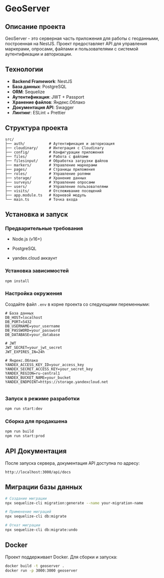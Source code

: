# GeoServer

## Описание проекта
GeoServer - это серверная часть приложения для работы с геоданными, построенная на NestJS. Проект предоставляет API для управления маркерами, опросами, файлами и пользователями с системой аутентификации и авторизации.

## Технологии
- **Backend Framework**: NestJS
- **База данных**: PostgreSQL
- **ORM**: Sequelize
- **Аутентификация**: JWT + Passport
- **Хранение файлов**: Яндекс.Облако 
- **Документация API**: Swagger
- **Линтинг**: ESLint + Prettier

## Структура проекта
```
src/
├── auth/           # Аутентификация и авторизация
├── cloudinary/     # Интеграция с Cloudinary
├── config/         # Конфигурации приложения
├── files/          # Работа с файлами
├── filesinput/     # Обработка загрузки файлов
├── markers/        # Управление маркерами
├── pages/          # Страницы приложения
├── roles/          # Управление ролями
├── storage/        # Хранение данных
├── surveys/        # Управление опросами
├── users/          # Управление пользователями
├── visits/         # Отслеживание посещений
├── app.module.ts   # Корневой модуль
└── main.ts         # Точка входа
```

## Установка и запуск

### Предварительные требования
- Node.js (v16+)
- PostgreSQL

- yandex.cloud аккаунт

### Установка зависимостей
```bash
npm install
```

### Настройка окружения
Создайте файл `.env` в корне проекта со следующими переменными:
```env
# База данных
DB_HOST=localhost
DB_PORT=5432
DB_USERNAME=your_username
DB_PASSWORD=your_password
DB_DATABASE=your_database

# JWT
JWT_SECRET=your_jwt_secret
JWT_EXPIRES_IN=24h

# Яндекс.Облако
YANDEX_ACCESS_KEY_ID=your_access_key
YANDEX_SECRET_ACCESS_KEY=your_secret_key
YANDEX_REGION=ru-central1
YANDEX_BUCKET_NAME=your_bucket
YANDEX_ENDPOINT=https://storage.yandexcloud.net


```

### Запуск в режиме разработки
```bash
npm run start:dev
```

### Сборка для продакшена
```bash
npm run build
npm run start:prod
```

## API Документация
После запуска сервера, документация API доступна по адресу:
```
http://localhost:3000/api/docs
```

## Миграции базы данных
```bash
# Создание миграции
npx sequelize-cli migration:generate --name your-migration-name

# Применение миграций
npx sequelize-cli db:migrate

# Откат миграции
npx sequelize-cli db:migrate:undo
```

## Docker
Проект поддерживает Docker. Для сборки и запуска:
```bash
docker build -t geoserver .
docker run -p 3000:3000 geoserver
```

